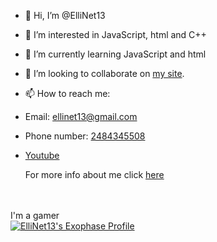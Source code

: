 - 👋 Hi, I’m @ElliNet13
- 👀 I’m interested in JavaScript, html and C++
- 🌱 I’m currently learning JavaScript and html
- 💞️ I’m looking to collaborate on [my site](https://github.com/ElliNet13/Ellinet13.github.io).
- 📫 How to reach me:
- Email: [ellinet13@gmail.com](mailto:ellinet13@gmail.com?subject=Sent%20from%20Github)
- Phone number: [2484345508](tel:+12484345508)
- [Youtube](https://bit.ly/eeeytsub)

    For more info about me click [here](https://bit.ly/m/ellinet13)

<br><br>
I'm a gamer <br>
[![ElliNet13's Exophase Profile](https://card.exophase.com/2/0/263283.png?1717975286)](https://www.exophase.com/user/ElliNet13/)
